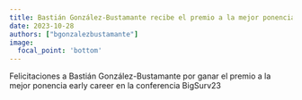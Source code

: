 ```yaml
---
title: Bastián González-Bustamante recibe el premio a la mejor ponencia early career en la conferencia BigSurv23
date: 2023-10-28
authors: ["bgonzalezbustamante"]
image:
  focal_point: 'bottom'
---
```


Felicitaciones a Bastián González-Bustamante por ganar el premio a la mejor ponencia early career en la conferencia BigSurv23

<!--more-->

